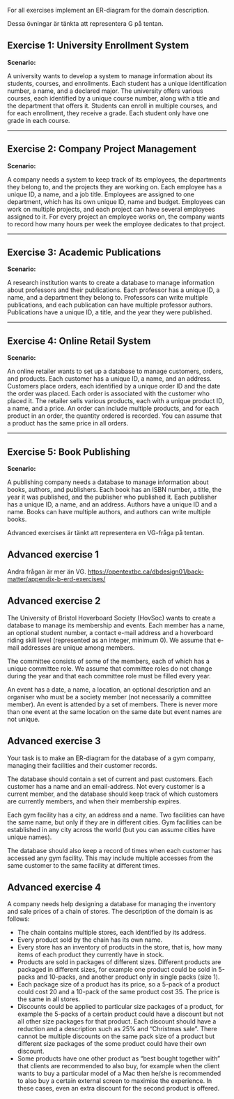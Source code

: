 For all exercises implement an ER-diagram for the domain description.

Dessa övningar är tänkta att representera G på tentan.

## **Exercise 1: University Enrollment System**

**Scenario:**

A university wants to develop a system to manage information about its students, courses, and enrollments. Each student has a unique identification number, a name, and a declared major. The university offers various courses, each identified by a unique course number, along with a title and the department that offers it. Students can enroll in multiple courses, and for each enrollment, they receive a grade. Each student only have one grade in each course.

---

## **Exercise 2: Company Project Management**

**Scenario:**

A company needs a system to keep track of its employees, the departments they belong to, and the projects they are working on. Each employee has a unique ID, a name, and a job title. Employees are assigned to one department, which has its own unique ID, name and budget. Employees can work on multiple projects, and each project can have several employees assigned to it. For every project an employee works on, the company wants to record how many hours per week the employee dedicates to that project.


---

## **Exercise 3: Academic Publications**

**Scenario:**

A research institution wants to create a database to manage information about professors and their publications. Each professor has a unique ID, a name, and a department they belong to. Professors can write multiple publications, and each publication can have multiple professor authors. Publications have a unique ID, a title, and the year they were published.

---

## **Exercise 4: Online Retail System**

**Scenario:**

An online retailer wants to set up a database to manage customers, orders, and products. Each customer has a unique ID, a name, and an address. Customers place orders, each identified by a unique order ID and the date the order was placed. Each order is associated with the customer who placed it. The retailer sells various products, each with a unique product ID, a name, and a price. An order can include multiple products, and for each product in an order, the quantity ordered is recorded. You can assume that a product has the same price in all orders. 

---

## **Exercise 5: Book Publishing**

**Scenario:**

A publishing company needs a database to manage information about books, authors, and publishers. Each book has an ISBN number, a title, the year it was published, and the publisher who published it. Each publisher has a unique ID, a name, and an address. Authors have a unique ID and a name. Books can have multiple authors, and authors can write multiple books.

Advanced exercises är tänkt att representera en VG-fråga på tentan.
## Advanced exercise 1
Andra frågan är mer än VG.
https://opentextbc.ca/dbdesign01/back-matter/appendix-b-erd-exercises/

## Advanced exercise 2
The University of Bristol Hoverboard Society (HovSoc) wants to create a database to manage its membership and events. Each member has a name, an optional student number, a contact e-mail address and a hoverboard riding skill level (represented as an integer, minimum 0). We assume that e-mail addresses are unique among members.

The committee consists of some of the members, each of which has a unique committee role. We assume that committee roles do not change during the year and that each committee role must be filled every year.

An event has a date, a name, a location, an optional description and an organiser who must be a society member (not necessarily a committee member). An event is attended by a set of members. There is never more than one event at the same location on the same date but event names are not unique.


## Advanced exercise 3
Your task is to make an ER-diagram for the database of a gym company, managing their
facilities and their customer records.

The database should contain a set of current and past customers. Each customer has a name
and an email-address. Not every customer is a current member, and the database should keep
track of which customers are currently members, and when their membership expires.

Each gym facility has a city, an address and a name. Two facilities can have the same name,
but only if they are in different cities. Gym facilities can be established in any city across the
world (but you can assume cities have unique names).

The database should also keep a record of times when each customer has accessed any gym
facility. This may include multiple accesses from the same customer to the same facility at
different times.

## Advanced exercise 4
A company needs help designing a database for managing the inventory and sale prices of
a chain of stores.
The description of the domain is as follows:
- The chain contains multiple stores, each identified by its address.
- Every product sold by the chain has its own name.
- Every store has an inventory of products in the store, that is, how many items of
each product they currently have in stock.
- Products are sold in packages of different sizes. Different products are packaged in
different sizes, for example one product could be sold in 5-packs and 10-packs, and
another product only in single packs (size 1).
- Each package size of a product has its price, so a 5-pack of a product could cost 20
and a 10-pack of the same product cost 35. The price is the same in all stores.
- Discounts could be applied to particular size packages of a product, for example the
5-packs of a certain product could have a discount but not all other size packages for
that product. Each discount should have a reduction and a description such as 25%
and “Christmas sale”. There cannot be multiple discounts on the same pack size
of a product but different size packages of the some product could have their own
discount.
- Some products have one other product as “best bought together with” that clients
are recommended to also buy, for example when the client wants to buy a particular
model of a Mac then he/she is recommended to also buy a certain external screen
to maximise the experience. In these cases, even an extra discount for the second
product is offered.


